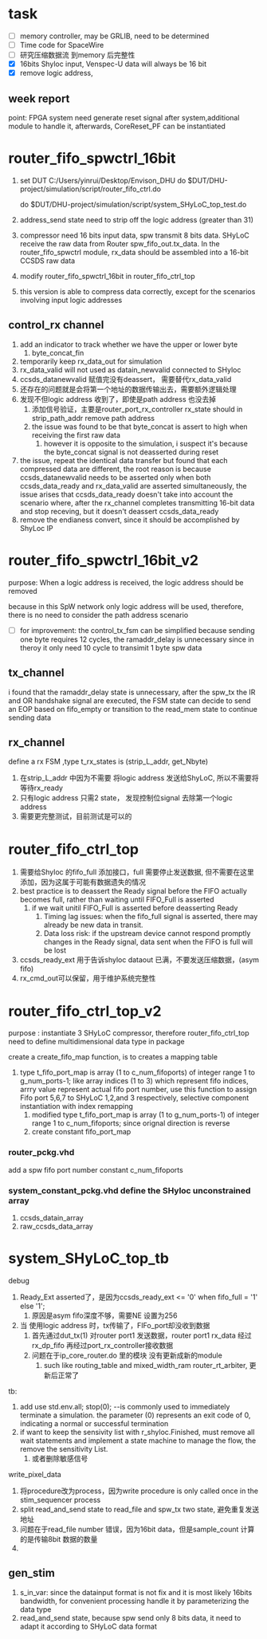 # task

* [ ]  memory controller, may be GRLIB, need to be determined
* [ ]  Time code for SpaceWire
* [ ]  研究压缩数据流 到memory 后完整性
* [X]  16bits Shyloc input, Venspec-U data will always be 16 bit
* [X]  remove logic address,

## week report

point: FPGA system need generate reset signal after system,additional module to handle it, afterwards, CoreReset_PF can be instantiated

# router_fifo_spwctrl_16bit

1. set DUT C:/Users/yinrui/Desktop/Envison_DHU
   do $DUT/DHU-project/simulation/script/router_fifo_ctrl.do

   do $DUT/DHU-project/simulation/script/system_SHyLoC_top_test.do
2. address_send state need to strip off the logic address (greater than 31)
3. compressor need 16 bits input data, spw transmit 8 bits data. SHyLoC receive the raw data from Router spw_fifo_out.tx_data. In the router_fifo_spwctrl module, rx_data should be assembled into a 16-bit CCSDS raw data
4. modify router_fifo_spwctrl_16bit in router_fifo_ctrl_top
5. this version is able to compress data correctly, except for the scenarios involving input logic addresses

## control_rx channel

1. add an indicator to track whether we have the upper or lower byte
   1. byte_concat_fin
2. temporarily keep rx_data_out for simulation
3. rx_data_valid will not used as datain_newvalid connected to SHyloc
4. ccsds_datanewvalid 赋值完没有deassert， 需要替代rx_data_valid
5. 还存在的问题就是会将第一个地址的数据传输出去，需要额外逻辑处理
6. 发现不但logic address 收到了，即使是path address 也没去掉
   1. 添加信号验证，主要是router_port_rx_controller rx_state should in strip_path_addr remove path address
   2. the issue was found to be that byte_concat is assert to high when receiving the first raw data
      1. however it is opposite to the simulation, i suspect it's because the byte_concat signal is not deasserted during reset
7. the issue, repeat the identical data transfer but found that each compressed data are different, the root reason is because ccsds_datanewvalid needs to be asserted only when both ccsds_data_ready and rx_data_valid are asserted simultaneously, the issue arises that ccsds_data_ready doesn't take into account the scenario where, after the rx_channel completes transmitting 16-bit data and stop receving, but it doesn't deassert ccsds_data_ready
8. remove  the endianess convert, since it should be accomplished by ShyLoc IP

# router_fifo_spwctrl_16bit_v2

purpose: When a logic address is received, the logic address should be removed

because in this SpW network only logic address will be used, therefore, there is no need to consider the path address scenario

* [ ]  for improvement: the control_tx_fsm can be simplified because sending one byte requires 12 cycles, the ramaddr_delay is unnecessary since in theroy it only need 10 cycle to transimit 1 byte spw data

## tx_channel

i found that the ramaddr_delay state is unnecessary, after the spw_tx the IR and OR handshake signal are executed, the FSM state can decide to send an EOP based on fifo_empty or transition to the read_mem state to continue sending data

## rx_channel

define a rx FSM ,type t_rx_states is (strip_L_addr, get_Nbyte)

1. 在strip_L_addr 中因为不需要 将logic address 发送给ShyLoC, 所以不需要将等待rx_ready
2. 只有logic address 只需2 state， 发现控制位signal 去除第一个logic address
3. 需要更完整测试，目前测试是可以的

# router_fifo_ctrl_top

1. 需要给Shyloc 的fifo_full 添加接口，full 需要停止发送数据, 但不需要在这里添加，因为这属于可能有数据遗失的情况
2. best practice is to deassert the Ready signal before the FIFO actually becomes full, rather than waiting until FIFO_Full is asserted
   1. if we wait unitil FIFO_Full is asserted before deasserting Ready
      1. Timing lag issues: when the fifo_full signal is asserted, there may already be new data in transit.
      2. Data loss risk: if the upstream device cannot respond promptly changes in the Ready signal, data sent when the FIFO is full will be lost
3. ccsds_ready_ext 用于告诉shyloc dataout 已满，不要发送压缩数据，(asym fifo)
4. rx_cmd_out可以保留，用于维护系统完整性

# router_fifo_ctrl_top_v2

purpose : instantiate 3 SHyLoC compressor, therefore router_fifo_ctrl_top need to define multidimensional data type in package

create a create_fifo_map function, is to creates a mapping table

1. type t_fifo_port_map is array (1 to c_num_fifoports) of integer range 1 to g_num_ports-1; like array indices (1 to 3) which represent fifo indices, arrry value represent actual fifo port number, use this function to assign Fifo port 5,6,7 to SHyLoC 1,2,and 3 respectively, selective component instantiation with index remapping
   1. modified type t_fifo_port_map is array (1 to g_num_ports-1) of integer range 1 to c_num_fifoports; since orignal direction is reverse
   2. create constant fifo_port_map

### router_pckg.vhd

add a spw fifo port number constant c_num_fifoports

### system_constant_pckg.vhd define the SHyloc unconstrained array

1. ccsds_datain_array
2. raw_ccsds_data_array

# system_SHyLoC_top_tb

debug

1. Ready_Ext asserted了，是因为ccsds_ready_ext <= '0' when fifo_full = '1' else '1';
   1. 原因是asym fifo深度不够，需要NE 设置为256
2. 当 使用logic address 时，tx传输了，FIFo_port却没收到数据
   1. 首先通过dut_tx(1) 对router port1 发送数据，router port1 rx_data 经过 rx_dp_fifo 再经过port_rx_controller接收数据
   2. 问题在于ip_core_router.do 里的模块 没有更新成新的module
      1. such like routing_table and mixed_width_ram router_rt_arbiter, 更新后正常了

tb:

1. add use std.env.all;
   stop(0);                        --is commonly used to immediately terminate a simulation. the parameter (0) represents an exit code of 0, indicating a normal or successful termination
2. if want to keep the sensivity list with r_shyloc.Finished, must remove all wait statements and implement a state machine to manage the flow, the remove the sensitivity List.
   1. 或者删除敏感信号

write_pixel_data

1. 将procedure改为process，因为write procedure is only called once in the stim_sequencer process
2. split read_and_send state to read_file and spw_tx two state,
   避免重复发送地址
3. 问题在于read_file number 错误，因为16bit data，但是sample_count 计算的是传输8bit 数据的数量
4.

## gen_stim

1. s_in_var: since the datainput format is not fix and it is most likely 16bits bandwidth, for convenient processing handle it by parameterizing the data type
2. read_and_send state, because spw send only 8 bits data, it need to adapt it according to SHyLoC data format
